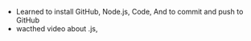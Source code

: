 - Learned to install GitHub, Node.js, Code, And to commit and push to GitHub
- wacthed video about .js, 
